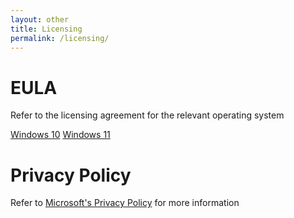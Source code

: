 ```yaml
---
layout: other
title: Licensing
permalink: /licensing/
---
```


<h1>EULA</h1>
<p>Refer to the licensing agreement for the relevant operating system</p>
<a href="https://www.microsoft.com/en-us/UseTerms/Retail/Windows/10/UseTerms_Retail_Windows_10_English.htm">Windows 10</a>
<a href="https://www.microsoft.com/en-us/UseTerms/Retail/Windows/11/UseTerms_Retail_Windows_11_English.htm">Windows 11</a>

<h1>Privacy Policy</h1>
<p>Refer to <a href="https://privacy.microsoft.com/en-us/privacystatement">Microsoft's Privacy Policy</a> for more information</p>